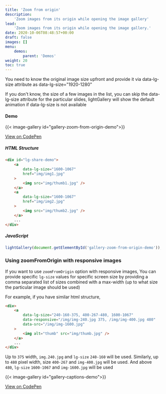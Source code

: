 ```yaml
---
title: 'Zoom from origin'
description:
    'Zoom images from its origin while opening the image gallery'
lead:
    'Zoom images from its origin while opening the image gallery.'
date: 2020-10-06T08:48:57+00:00
draft: false
images: []
menu:
    demos:
        parent: 'Demos'
weight: 20
toc: true
---
```


You need to know the original image size upfront and provide it via data-lg-size attribute as data-lg-size="1920-1280"

If you don't know, the size of a few images in the list, you can skip the data-lg-size attribute for the particular slides,
lightGallery will show the default animation if data-lg-size is not available


#### Demo

{{< image-gallery id="gallery-zoom-from-origin-demo">}}

<div class="codepen-demo">
    <a target="_blank" href="https://codepen.io/sachinchoolur/pen/GRWZbRv">View on CodePen</a>
</div>

##### HTML Structure

```html
<div id="lg-share-demo">
    <a
        data-lg-size="1600-1067"
        href="img/img1.jpg"
    >
        <img src="img/thumb1.jpg" />
    </a>
    <a
        data-lg-size="1600-1067"
        href="img/img2.jpg"
    >
        <img src="img/thumb2.jpg" />
    </a>
    ...
</div>
```

##### JavaScript

```js
lightGallery(document.getElementById('gallery-zoom-from-origin-demo'));
```


### Using zoomFromOrigin with responsive images



If you want to use `zoomFromOrigin` option with responsive images, You can
provide specific `lg-size` values for specific screen size by providing a comma
separated list of sizes combined with a max-width (up to what size the
particular image should be used)

For example, if you have similar html structure,

```html
<div>
    <a
        data-lg-size="240-160-375, 400-267-480, 1600-1067"
        data-responsive="/img/img-240.jpg 375, /img/img-400.jpg 480"
        data-src="/img/img-1600.jpg"
    >
        <img alt="thumb" src="img/thumb.jpg" />
    </a>
    ...
</div>
```

Up to `375` width, `img.240.jpg` and `lg-size` `240-160` will be used.
Similarly, up to `480` pixel width, size `400-267` and `img-400.jpg` will be
used. And above `480`, `lg-size` `1600-1067` and `img-1600.jpg` will be used

{{< image-gallery id="gallery-captions-demo">}}

<div class="codepen-demo">
    <a target="_blank" href="https://codepen.io/sachinchoolur/pen/OJpXJda">View on CodePen</a>
</div>
